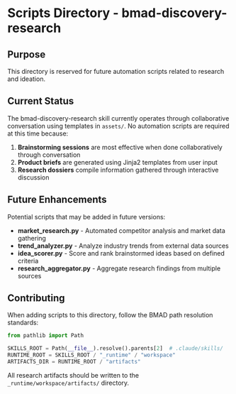 # Scripts Directory - bmad-discovery-research

## Purpose

This directory is reserved for future automation scripts related to research and ideation.

## Current Status

The bmad-discovery-research skill currently operates through collaborative conversation using templates in `assets/`. No automation scripts are required at this time because:

1. **Brainstorming sessions** are most effective when done collaboratively through conversation
2. **Product briefs** are generated using Jinja2 templates from user input
3. **Research dossiers** compile information gathered through interactive discussion

## Future Enhancements

Potential scripts that may be added in future versions:

- **market_research.py** - Automated competitor analysis and market data gathering
- **trend_analyzer.py** - Analyze industry trends from external data sources
- **idea_scorer.py** - Score and rank brainstormed ideas based on defined criteria
- **research_aggregator.py** - Aggregate research findings from multiple sources

## Contributing

When adding scripts to this directory, follow the BMAD path resolution standards:

```python
from pathlib import Path

SKILLS_ROOT = Path(__file__).resolve().parents[2]  # .claude/skills/
RUNTIME_ROOT = SKILLS_ROOT / "_runtime" / "workspace"
ARTIFACTS_DIR = RUNTIME_ROOT / "artifacts"
```

All research artifacts should be written to the `_runtime/workspace/artifacts/` directory.
